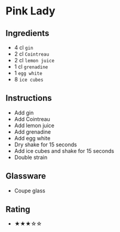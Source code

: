 # Pink Lady

## Ingredients
- 4 cl `gin`
- 2 cl `Cointreau`
- 2 cl `lemon juice`
- 1 cl `grenadine`
- 1 `egg white`
- 8 `ice cubes`

## Instructions
- Add gin
- Add Cointreau
- Add lemon juice
- Add grenadine
- Add egg white
- Dry shake for 15 seconds
- Add ice cubes and shake for 15 seconds
- Double strain

## Glassware
- Coupe glass

## Rating
- ★★★☆☆
